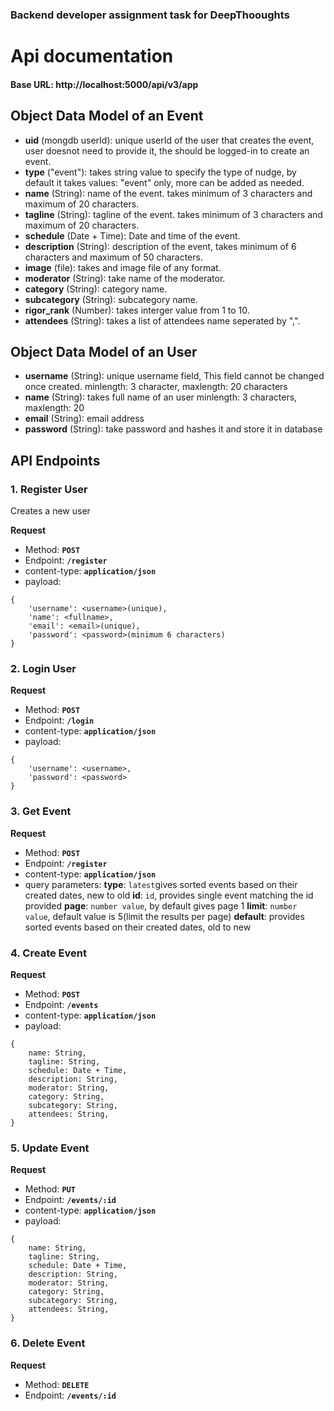 ### Backend developer assignment task for DeepThooughts

# Api documentation


#### Base URL: http://localhost:5000/api/v3/app


## Object Data Model of an Event

* **uid** (mongdb userId): unique userId of the user that creates the event, user doesnot need to provide it, the should be logged-in to create an event.
* **type** ("event"): takes string value to specify the type of nudge, by default it takes values: "event" only, more can be added as needed.
* **name** (String): name of the event. takes minimum of 3 characters and maximum of 20 characters.
* **tagline** (String): tagline of the event. takes minimum of 3 characters and maximum of 20 characters.
* **schedule** (Date + Time): Date and time of the event.
* **description** (String): description of the event, takes minimum of 6 characters and maximum of 50 characters.
* **image** (file): takes and image file of any format.
* **moderator** (String): take name of the moderator.
* **category** (String): category name.
* **subcategory** (String): subcategory name.
* **rigor_rank** (Number): takes interger value from 1 to 10.
* **attendees** (String): takes a list of attendees name seperated by ",".

## Object Data Model of an User

* **username** (String): unique username field, This field cannot be changed once created.
                         minlength: 3 character,
                         maxlength: 20 characters
* **name** (String): takes full name of an  user
                         minlength: 3 characters,
                         maxlength: 20
* **email** (String): email address
* **password** (String): take password and hashes it and store it in database

## API Endpoints

### 1. **Register User**
Creates a new user

**Request**
* Method: **`POST`**
* Endpoint: **`/register`**
* content-type: **`application/json`**
* payload: 
```
{
    'username': <username>(unique),
    'name': <fullname>,
    'email': <email>(unique),
    'password': <password>(minimum 6 characters)
}
```

### 2. **Login User**

**Request**
* Method: **`POST`**
* Endpoint: **`/login`**
* content-type: **`application/json`**
* payload: 
```
{
    'username': <username>,
    'password': <password>
}
```

### 3. **Get Event**

**Request**
* Method: **`POST`**
* Endpoint: **`/register`**
* content-type: **`application/json`**
* query parameters: 
    **type**: `latest`gives sorted events based on their created dates, new to old
    **id**: `id`, provides single event matching the id provided
    **page**: `number value`, by default gives page 1
    **limit**: `number value`, default value is 5(limit the results per page)
    **default**: provides sorted events based on their created dates, old to new

### 4. **Create Event**

**Request**
* Method: **`POST`**
* Endpoint: **`/events`**
* content-type: **`application/json`**
* payload: 
```
{
    name: String,
    tagline: String,
    schedule: Date + Time,
    description: String,
    moderator: String,
    category: String,
    subcategory: String,
    attendees: String,
}
```

### 5. **Update Event**

**Request**
* Method: **`PUT`**
* Endpoint: **`/events/:id`**
* content-type: **`application/json`**
* payload: 
```
{
    name: String,
    tagline: String,
    schedule: Date + Time,
    description: String,
    moderator: String,
    category: String,
    subcategory: String,
    attendees: String,
}
```
### 6. **Delete Event**

**Request**
* Method: **`DELETE`**
* Endpoint: **`/events/:id`**
